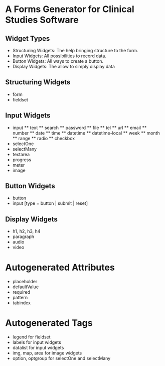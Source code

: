 A Forms Generator for Clinical Studies Software
================================================

Widget Types
------------
* Structuring Widgets: The help bringing structure to the form.
* Input Widgets: All possibilities to record data.
* Button Widgets: All ways to create a button.
* Display Widgets: The allow to simply display data

Structuring Widgets
-------------------
* form
* fieldset

Input Widgets
--------------
* input
	** text
	** search
	** password
	** file
	** tel
	** url
	** email
	** number
	** date
	** time
	** datetime
	** datetime-local
	** week
	** month
	** range
	** radio
	** checkbox
* selectOne
* selectMany
* textarea	
* progress
* meter
* image

Button Widgets 
--------------
* button
* input [type = button | submit | reset]

Display Widgets
----------------
* h1, h2, h3, h4
* paragraph
* audio
* video


Autogenerated Attributes
========================
* placeholder
* defaultValue
* required
* pattern
* tabindex


Autogenerated Tags
==================
* legend for fieldset
* labels for input widgets
* datalist for input widgets
* img, map, area for image widgets
* option, optgroup for selectOne and selectMany

